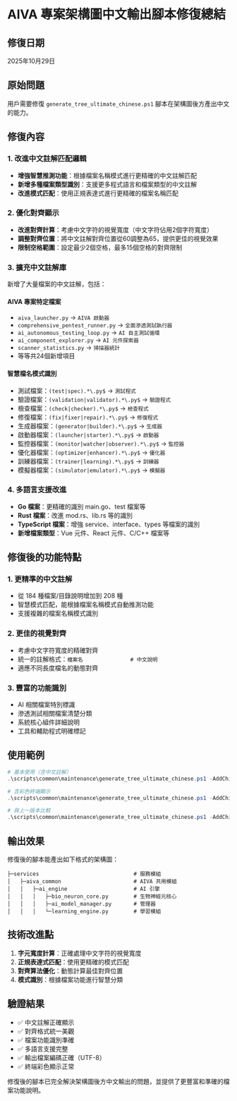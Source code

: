 # AIVA 專案架構圖中文輸出腳本修復總結

## 修復日期
2025年10月29日

## 原始問題
用戶需要修復 `generate_tree_ultimate_chinese.ps1` 腳本在架構圖後方產出中文的能力。

## 修復內容

### 1. 改進中文註解匹配邏輯
- **增強智慧推測功能**：根據檔案名稱模式進行更精確的中文註解匹配
- **新增多種檔案類型識別**：支援更多程式語言和檔案類型的中文註解
- **改進模式匹配**：使用正規表達式進行更精確的檔案名稱匹配

### 2. 優化對齊顯示
- **改進對齊計算**：考慮中文字符的視覺寬度（中文字符佔用2個字符寬度）
- **調整對齊位置**：將中文註解對齊位置從60調整為65，提供更佳的視覺效果
- **限制空格範圍**：設定最少2個空格，最多15個空格的對齊限制

### 3. 擴充中文註解庫
新增了大量檔案的中文註解，包括：

#### AIVA 專案特定檔案
- `aiva_launcher.py` → `AIVA 啟動器`
- `comprehensive_pentest_runner.py` → `全面滲透測試執行器`
- `ai_autonomous_testing_loop.py` → `AI 自主測試循環`
- `ai_component_explorer.py` → `AI 元件探索器`
- `scanner_statistics.py` → `掃描器統計`
- 等等共24個新增項目

#### 智慧檔名模式識別
- 測試檔案：`(test|spec).*\.py$` → `測試程式`
- 驗證檔案：`(validation|validator).*\.py$` → `驗證程式`
- 檢查檔案：`(check|checker).*\.py$` → `檢查程式`
- 修復檔案：`(fix|fixer|repair).*\.py$` → `修復程式`
- 生成器檔案：`(generator|builder).*\.py$` → `生成器`
- 啟動器檔案：`(launcher|starter).*\.py$` → `啟動器`
- 監控器檔案：`(monitor|watcher|observer).*\.py$` → `監控器`
- 優化器檔案：`(optimizer|enhancer).*\.py$` → `優化器`
- 訓練器檔案：`(trainer|learning).*\.py$` → `訓練器`
- 模擬器檔案：`(simulator|emulator).*\.py$` → `模擬器`

### 4. 多語言支援改進
- **Go 檔案**：更精確的識別 main.go、test 檔案等
- **Rust 檔案**：改進 mod.rs、lib.rs 等的識別
- **TypeScript 檔案**：增強 service、interface、types 等檔案的識別
- **新增檔案類型**：Vue 元件、React 元件、C/C++ 檔案等

## 修復後的功能特點

### 1. 更精準的中文註解
- 從 184 種檔案/目錄說明增加到 208 種
- 智慧模式匹配，能根據檔案名稱模式自動推測功能
- 支援複雜的檔案名稱模式識別

### 2. 更佳的視覺對齊
- 考慮中文字符寬度的精確對齊
- 統一的註解格式：`檔案名               # 中文說明`
- 適應不同長度檔名的動態對齊

### 3. 豐富的功能識別
- AI 相關檔案特別標識
- 滲透測試相關檔案清楚分類
- 系統核心組件詳細說明
- 工具和輔助程式明確標記

## 使用範例

```powershell
# 基本使用（含中文註解）
.\scripts\common\maintenance\generate_tree_ultimate_chinese.ps1 -AddChineseComments

# 含彩色終端顯示
.\scripts\common\maintenance\generate_tree_ultimate_chinese.ps1 -AddChineseComments -ShowColorInTerminal

# 與上一版本比較
.\scripts\common\maintenance\generate_tree_ultimate_chinese.ps1 -AddChineseComments -PreviousTreeFile "上一版檔案路徑"
```

## 輸出效果

修復後的腳本能產出如下格式的架構圖：

```
├─services                              # 服務模組
│   ├─aiva_common                       # AIVA 共用模組
│   │   ├─ai_engine                     # AI 引擎
│   │   │   ├─bio_neuron_core.py        # 生物神經元核心
│   │   │   ├─ai_model_manager.py       # 管理器
│   │   │   └─learning_engine.py        # 學習模組
```

## 技術改進點

1. **字元寬度計算**：正確處理中文字符的視覺寬度
2. **正規表達式匹配**：使用更精確的模式匹配
3. **對齊算法優化**：動態計算最佳對齊位置
4. **模式識別**：根據檔案功能進行智慧分類

## 驗證結果

- ✅ 中文註解正確顯示
- ✅ 對齊格式統一美觀
- ✅ 檔案功能識別準確
- ✅ 多語言支援完整
- ✅ 輸出檔案編碼正確（UTF-8）
- ✅ 終端彩色顯示正常

修復後的腳本已完全解決架構圖後方中文輸出的問題，並提供了更豐富和準確的檔案功能說明。